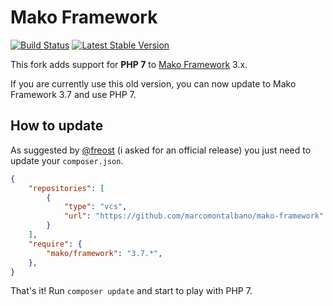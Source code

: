# Mako Framework

[![Build Status](https://api.travis-ci.org/marcomontalbano/mako-framework.svg?branch=master)](https://travis-ci.org/marcomontalbano/mako-framework)
[![Latest Stable Version](https://img.shields.io/github/release/marcomontalbano/mako-framework.svg)](https://github.com/marcomontalbano/mako-framework/releases)

This fork adds support for **PHP 7** to [Mako Framework](https://github.com/mako-framework/framework) 3.x.

If you are currently use this old version, you can now update to Mako Framework 3.7 and use PHP 7.

## How to update

As suggested by [@freost](https://github.com/mako-framework/framework/pull/221#issuecomment-310623621) (i asked for an official release) you just need to update your `composer.json`.

```json
{
    "repositories": [
        {
            "type": "vcs",
            "url": "https://github.com/marcomontalbano/mako-framework"
        }
    ],
    "require": {
        "mako/framework": "3.7.*",
    },
}
```

That's it! Run `composer update` and start to play with PHP 7.
